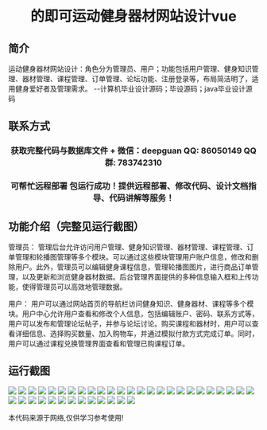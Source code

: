<p><h1 align="center">的即可运动健身器材网站设计vue</h1></p>

## 简介
运动健身器材网站设计：角色分为管理员、用户；功能包括用户管理、健身知识管理、器材管理、课程管理、订单管理、论坛功能、注册登录等，布局简洁明了，适用健身爱好者及管理需求。    --计算机毕业设计源码；毕设源码；java毕业设计源码


## 联系方式
<p><h3 align="center">获取完整代码与数据库文件 + 微信：deepguan QQ: 86050149 QQ群: 783742310</h3></p>
<p><h3 align="center">可帮忙远程部署 包运行成功！提供远程部署、修改代码、设计文档指导、代码讲解等服务！</h3></p>

## 功能介绍（完整见运行截图）
管理员： 管理后台允许访问用户管理、健身知识管理、器材管理、课程管理、订单管理和轮播图管理等多个模块。可以通过这些模块管理用户账户信息，修改和删除用户。此外，管理员可以编辑健身课程信息，管理轮播图图片，进行商品订单管理，以及更新和浏览健身器材数据。后台管理界面提供的多种信息输入框和上传功能，使得管理员可以高效地管理数据。

用户： 用户可以通过网站首页的导航栏访问健身知识、健身器材、课程等多个模块。用户中心允许用户查看和修改个人信息，包括编辑账户、密码、联系方式等，用户可以发布和管理论坛帖子，并参与论坛讨论。购买课程和器材时，用户可以查看详细信息、选择购买数量、加入购物车，并通过模拟付款方式完成订单。同时，用户可以通过课程兑换管理界面查看和管理已购课程订单。


## 运行截图
![](https://bs-1329754181.cos.ap-shanghai.myqcloud.com/ssm/JiKeYunDongJianShuQiangGuoWu/img/001.jpg)
![](https://bs-1329754181.cos.ap-shanghai.myqcloud.com/ssm/JiKeYunDongJianShuQiangGuoWu/img/002.jpg)
![](https://bs-1329754181.cos.ap-shanghai.myqcloud.com/ssm/JiKeYunDongJianShuQiangGuoWu/img/003.jpg)
![](https://bs-1329754181.cos.ap-shanghai.myqcloud.com/ssm/JiKeYunDongJianShuQiangGuoWu/img/004.jpg)
![](https://bs-1329754181.cos.ap-shanghai.myqcloud.com/ssm/JiKeYunDongJianShuQiangGuoWu/img/005.jpg)
![](https://bs-1329754181.cos.ap-shanghai.myqcloud.com/ssm/JiKeYunDongJianShuQiangGuoWu/img/006.jpg)
![](https://bs-1329754181.cos.ap-shanghai.myqcloud.com/ssm/JiKeYunDongJianShuQiangGuoWu/img/007.jpg)
![](https://bs-1329754181.cos.ap-shanghai.myqcloud.com/ssm/JiKeYunDongJianShuQiangGuoWu/img/008.jpg)
![](https://bs-1329754181.cos.ap-shanghai.myqcloud.com/ssm/JiKeYunDongJianShuQiangGuoWu/img/009.jpg)
![](https://bs-1329754181.cos.ap-shanghai.myqcloud.com/ssm/JiKeYunDongJianShuQiangGuoWu/img/010.jpg)
![](https://bs-1329754181.cos.ap-shanghai.myqcloud.com/ssm/JiKeYunDongJianShuQiangGuoWu/img/011.jpg)
![](https://bs-1329754181.cos.ap-shanghai.myqcloud.com/ssm/JiKeYunDongJianShuQiangGuoWu/img/012.jpg)
![](https://bs-1329754181.cos.ap-shanghai.myqcloud.com/ssm/JiKeYunDongJianShuQiangGuoWu/img/013.jpg)
![](https://bs-1329754181.cos.ap-shanghai.myqcloud.com/ssm/JiKeYunDongJianShuQiangGuoWu/img/014.jpg)
![](https://bs-1329754181.cos.ap-shanghai.myqcloud.com/ssm/JiKeYunDongJianShuQiangGuoWu/img/015.jpg)
![](https://bs-1329754181.cos.ap-shanghai.myqcloud.com/ssm/JiKeYunDongJianShuQiangGuoWu/img/016.jpg)
![](https://bs-1329754181.cos.ap-shanghai.myqcloud.com/ssm/JiKeYunDongJianShuQiangGuoWu/img/017.jpg)
![](https://bs-1329754181.cos.ap-shanghai.myqcloud.com/ssm/JiKeYunDongJianShuQiangGuoWu/img/018.jpg)
![](https://bs-1329754181.cos.ap-shanghai.myqcloud.com/ssm/JiKeYunDongJianShuQiangGuoWu/img/019.jpg)
![](https://bs-1329754181.cos.ap-shanghai.myqcloud.com/ssm/JiKeYunDongJianShuQiangGuoWu/img/020.jpg)
![](https://bs-1329754181.cos.ap-shanghai.myqcloud.com/ssm/JiKeYunDongJianShuQiangGuoWu/img/021.jpg)
![](https://bs-1329754181.cos.ap-shanghai.myqcloud.com/ssm/JiKeYunDongJianShuQiangGuoWu/img/022.jpg)
![](https://bs-1329754181.cos.ap-shanghai.myqcloud.com/ssm/JiKeYunDongJianShuQiangGuoWu/img/023.jpg)
![](https://bs-1329754181.cos.ap-shanghai.myqcloud.com/ssm/JiKeYunDongJianShuQiangGuoWu/img/024.jpg)
![](https://bs-1329754181.cos.ap-shanghai.myqcloud.com/ssm/JiKeYunDongJianShuQiangGuoWu/img/025.jpg)
![](https://bs-1329754181.cos.ap-shanghai.myqcloud.com/ssm/JiKeYunDongJianShuQiangGuoWu/img/026.jpg)
![](https://bs-1329754181.cos.ap-shanghai.myqcloud.com/ssm/JiKeYunDongJianShuQiangGuoWu/img/027.jpg)
![](https://bs-1329754181.cos.ap-shanghai.myqcloud.com/ssm/JiKeYunDongJianShuQiangGuoWu/img/028.jpg)
![](https://bs-1329754181.cos.ap-shanghai.myqcloud.com/ssm/JiKeYunDongJianShuQiangGuoWu/img/029.jpg)
![](https://bs-1329754181.cos.ap-shanghai.myqcloud.com/ssm/JiKeYunDongJianShuQiangGuoWu/img/030.jpg)
![](https://bs-1329754181.cos.ap-shanghai.myqcloud.com/ssm/JiKeYunDongJianShuQiangGuoWu/img/031.jpg)
![](https://bs-1329754181.cos.ap-shanghai.myqcloud.com/ssm/JiKeYunDongJianShuQiangGuoWu/img/032.jpg)
![](https://bs-1329754181.cos.ap-shanghai.myqcloud.com/ssm/JiKeYunDongJianShuQiangGuoWu/img/033.jpg)
![](https://bs-1329754181.cos.ap-shanghai.myqcloud.com/ssm/JiKeYunDongJianShuQiangGuoWu/img/034.jpg)
![](https://bs-1329754181.cos.ap-shanghai.myqcloud.com/ssm/JiKeYunDongJianShuQiangGuoWu/img/035.jpg)
![](https://bs-1329754181.cos.ap-shanghai.myqcloud.com/ssm/JiKeYunDongJianShuQiangGuoWu/img/036.jpg)
![](https://bs-1329754181.cos.ap-shanghai.myqcloud.com/ssm/JiKeYunDongJianShuQiangGuoWu/img/037.jpg)
![](https://bs-1329754181.cos.ap-shanghai.myqcloud.com/ssm/JiKeYunDongJianShuQiangGuoWu/img/038.jpg)

<p>本代码来源于网络,仅供学习参考使用!</p>
